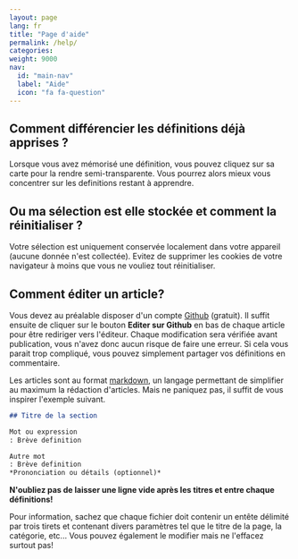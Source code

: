 ```yaml
---
layout: page
lang: fr
title: "Page d'aide"
permalink: /help/
categories:
weight: 9000
nav:
  id: "main-nav"
  label: "Aide"
  icon: "fa fa-question"
---
```


## Comment différencier les définitions déjà apprises ?

Lorsque vous avez mémorisé une définition, vous pouvez cliquez sur sa carte pour la rendre semi-transparente. Vous pourrez alors mieux vous concentrer sur les definitions restant à apprendre.

## Ou ma sélection est elle stockée et comment la réinitialiser ?

Votre sélection est uniquement conservée localement dans votre appareil (aucune donnée n'est collectée). Evitez de supprimer les cookies de votre navigateur à moins que vous ne vouliez tout réinitialiser.

## Comment éditer un article?

Vous devez au préalable disposer d'un compte [Github](https://github.com/) (gratuit). Il suffit ensuite de cliquer sur le bouton **Editer sur Github** en bas de chaque article pour être rediriger vers l'éditeur. Chaque modification sera vérifiée avant publication, vous n'avez donc aucun risque de faire une erreur. Si cela vous parait trop compliqué, vous pouvez simplement partager vos définitions en commentaire.

Les articles sont au format  [markdown](https://guides.github.com/features/mastering-markdown/), un langage permettant de simplifier au maximum la rédaction d'articles. Mais ne paniquez pas, il suffit de vous inspirer l'exemple suivant.

```markdown
## Titre de la section

Mot ou expression
: Brève definition

Autre mot
: Brève definition
*Prononciation ou détails (optionnel)*

```

**N'oubliez pas de laisser une ligne vide après les titres et entre chaque définitions!**

Pour information, sachez que chaque fichier doit contenir un entête délimité par trois tirets et contenant divers paramètres tel que le titre de la page, la catégorie, etc... Vous pouvez également le modifier mais ne l'effacez surtout pas!
